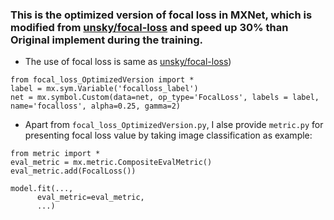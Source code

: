 ### This is the optimized version of focal loss in MXNet, which is modified from [unsky/focal-loss](https://github.com/unsky/focal-loss) and speed up 30% than Original implement during the training. 

* The use of focal loss is same as [unsky/focal-loss](https://github.com/unsky/focal-loss))

```
from focal_loss_OptimizedVersion import *
label = mx.sym.Variable('focalloss_label')
net = mx.symbol.Custom(data=net, op_type='FocalLoss', labels = label, name='focalloss', alpha=0.25, gamma=2)
```

* Apart from `focal_loss_OptimizedVersion.py`, I alse provide `metric.py` for presenting focal loss value by taking image classification as example:

```
from metric import *
eval_metric = mx.metric.CompositeEvalMetric()
eval_metric.add(FocalLoss())

model.fit(...,
	  eval_metric=eval_metric,
	  ...)
```
